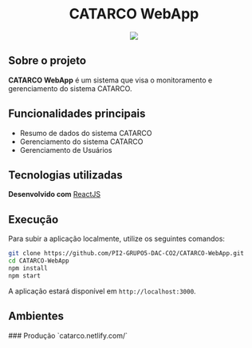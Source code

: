 <h1 align="center">CATARCO WebApp</h1>
<p align="center">
    <a href="https://app.netlify.com/sites/catarco/deploys" alt="Netlify Status" >
        <img src="https://api.netlify.com/api/v1/badges/555cd09f-8bb4-4746-800c-7a977d1c0bf4/deploy-status" />
    </a>
</p>

## Sobre o projeto

**CATARCO WebApp** é um sistema que visa o monitoramento e gerenciamento do sistema CATARCO.

## Funcionalidades principais

- Resumo de dados do sistema CATARCO
- Gerenciamento do sistema CATARCO
- Gerenciamento de Usuários

## Tecnologias utilizadas

**Desenvolvido com** [ReactJS](https://pt-br.reactjs.org/)

## Execução

Para subir a aplicação localmente, utilize os seguintes comandos:

```bash
git clone https://github.com/PI2-GRUPO5-DAC-CO2/CATARCO-WebApp.git
cd CATARCO-WebApp
npm install
npm start
```

A aplicação estará disponível em `http://localhost:3000`.

## Ambientes
<!--
### Homologação

`https://catarco-homol.netlify.com/`
--!>
### Produção

`catarco.netlify.com/`

<!--
## Licença

GPLv3 © FoodCare. Acesse a [licença](LICENSE) para mais detalhes.
--!>
